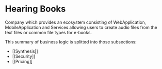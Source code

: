 # Hearing Books
Company which provides an ecosystem consisting of WebApplication, MobileApplication and Services allowing users to create audio files from the text files or common file types for e-books.

This summary of business logic is splitted into those subsections:
- [[Synthesis]]
- [[Security]]
- [[Pricing]]